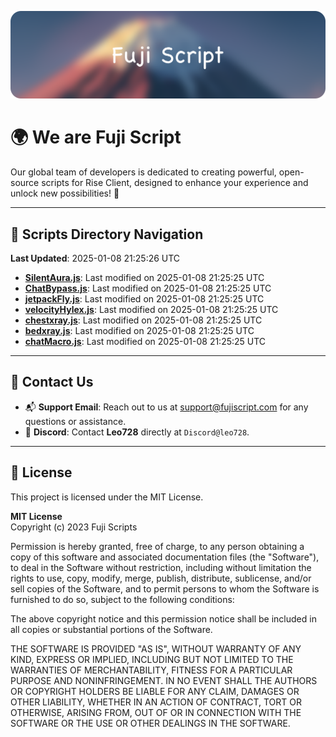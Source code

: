 ![Banner](.github/b.webp)

# 🌍 **We are Fuji Script**

Our global team of developers is dedicated to creating powerful, open-source scripts for Rise Client, designed to enhance your experience and unlock new possibilities! 🌟

---
<!-- SCRIPTS_NAVIGATION_START -->
## 📂 **Scripts Directory Navigation**

**Last Updated**: 2025-01-08 21:25:26 UTC

- **[SilentAura.js](scripts/SilentAura.js)**: Last modified on 2025-01-08 21:25:25 UTC
- **[ChatBypass.js](scripts/ChatBypass.js)**: Last modified on 2025-01-08 21:25:25 UTC
- **[jetpackFly.js](scripts/jetpackFly.js)**: Last modified on 2025-01-08 21:25:25 UTC
- **[velocityHylex.js](scripts/velocityHylex.js)**: Last modified on 2025-01-08 21:25:25 UTC
- **[chestxray.js](scripts/chestxray.js)**: Last modified on 2025-01-08 21:25:25 UTC
- **[bedxray.js](scripts/bedxray.js)**: Last modified on 2025-01-08 21:25:25 UTC
- **[chatMacro.js](scripts/chatMacro.js)**: Last modified on 2025-01-08 21:25:25 UTC

<!-- SCRIPTS_NAVIGATION_END -->

---

## 💬 **Contact Us**  
- 📬 **Support Email**: Reach out to us at [support@fujiscript.com](mailto:support@fujiscript.com) for any questions or assistance.  
- 💬 **Discord**: Contact **Leo728** directly at `Discord@leo728`.

---

## 📜 **License**

This project is licensed under the MIT License.  

**MIT License**  
Copyright (c) 2023 Fuji Scripts  

Permission is hereby granted, free of charge, to any person obtaining a copy of this software and associated documentation files (the "Software"), to deal in the Software without restriction, including without limitation the rights to use, copy, modify, merge, publish, distribute, sublicense, and/or sell copies of the Software, and to permit persons to whom the Software is furnished to do so, subject to the following conditions:  

The above copyright notice and this permission notice shall be included in all copies or substantial portions of the Software.  

THE SOFTWARE IS PROVIDED "AS IS", WITHOUT WARRANTY OF ANY KIND, EXPRESS OR IMPLIED, INCLUDING BUT NOT LIMITED TO THE WARRANTIES OF MERCHANTABILITY, FITNESS FOR A PARTICULAR PURPOSE AND NONINFRINGEMENT. IN NO EVENT SHALL THE AUTHORS OR COPYRIGHT HOLDERS BE LIABLE FOR ANY CLAIM, DAMAGES OR OTHER LIABILITY, WHETHER IN AN ACTION OF CONTRACT, TORT OR OTHERWISE, ARISING FROM, OUT OF OR IN CONNECTION WITH THE SOFTWARE OR THE USE OR OTHER DEALINGS IN THE SOFTWARE.  
